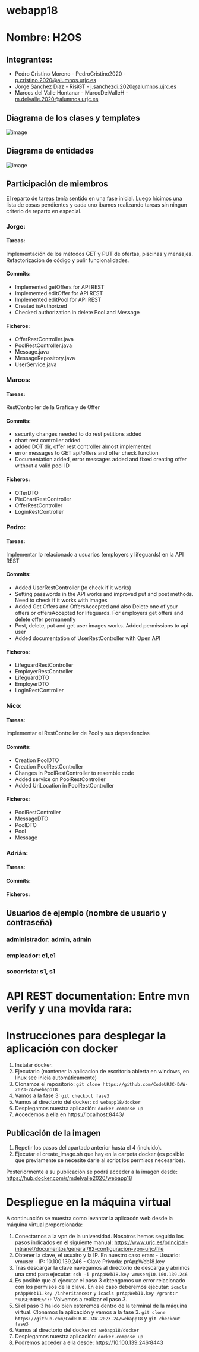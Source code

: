 # webapp18
# Nombre: H2OS
## Integrantes: 
  - Pedro Cristino Moreno - PedroCristino2020 - p.cristino.2020@alumnos.urjc.es
  - Jorge Sánchez Díaz - RisiGT - j.sanchezdi.2020@alumnos.ujrc.es 
  - Marcos del Valle Hontanar - MarcoDelValleH - m.delvalle.2020@alumnos.urjc.es




## Diagrama de los clases y templates

![image](https://github.com/CodeURJC-DAW-2023-24/webapp18/assets/102817772/e7f730fc-fe3f-4e41-bacd-3d00ab52ede9)



## Diagrama de entidades

![image](https://github.com/CodeURJC-DAW-2023-24/webapp18/assets/102817772/e28fbed3-cf45-4144-907c-b3614b940f9c)


## Participación de miembros

El reparto de tareas tenía sentido en una fase inicial. Luego hicimos una lista de cosas pendientes y cada uno ibamos realizando tareas sin ningun criterio de reparto en especial. 

### Jorge:
#### Tareas:
Implementación de los métodos GET y PUT de ofertas, piscinas y mensajes. Refactorización de código y pulir funcionalidades.
#### Commits: 
  - Implemented getOffers for API REST
  - Implemented editOffer for API REST
  - Implemented editPool for API REST
  - Created isAuthorized
  - Checked authorization in delete Pool and Message
#### Ficheros: 
  - OfferRestController.java
  - PoolRestController.java
  - Message.java
  - MessageRepository.java
  - UserService.java
     
### Marcos:
#### Tareas:
RestController de la Grafica y de Offer 
#### Commits: 
  - security changes needed to do rest petitions added
  - chart rest controller added
  - added DOT dir, offer rest controller almost implemented
  - error messages to GET api/offers and offer check function
  - Documentation added, error messages added and fixed creating offer without a valid pool ID
#### Ficheros: 
  - OfferDTO
  - PieChartRestController
  - OfferRestController
  - LoginRestController

     
### Pedro:
#### Tareas:
Implementar lo relacionado a usuarios (employers y lifeguards) en la API REST
#### Commits: 
  - Added UserRestController (to check if it works)
  - Setting passwords in the API works and improved put and post methods. Need to check if it works with images
  - Added Get Offers and OffersAccepted and also Delete one of your offers or offersAccepted for lifeguards. For employers get offers and delete offer permanently
  - Post, delete, put and get user images works. Added permissions to api user
  - Added documentation of UserRestController with Open API
#### Ficheros: 
  - LifeguardRestController
  - EmployerRestController
  - LifeguardDTO
  - EmployerDTO
  - LoginRestController

### Nico:
#### Tareas:
Implementar el RestController de Pool y sus dependencias
#### Commits:
  - Creation PoolDTO
  - Creation PoolRestController
  - Changes in PoolRestController to resemble code
  - Added service on PoolRestController
  - Added UriLocation in PoolRestController
#### Ficheros:
  - PoolRestController
  - MessageDTO
  - PoolDTO
  - Pool
  - Message

### Adrián:
#### Tareas:
#### Commits:
#### Ficheros:
     
## Usuarios de ejemplo (nombre de usuario y contraseña)
### administrador: admin, admin
### empleador: e1,e1
### socorrista: s1, s1


# API REST documentation: Entre mvn verify y una movida rara:

# Instrucciones para desplegar la aplicación con docker
1. Instalar docker.
2. Ejecutarlo (mantener la aplicacion de escritorio abierta en windows, en linux see inicia automáticamente)
3. Clonamos el repositorio: ```git clone https://github.com/CodeURJC-DAW-2023-24/webapp18```
4. Vamos a la fase 3: ```git checkout fase3```
5. Vamos al directorio del docker: ```cd webapp18/docker```
6. Desplegamos nuestra aplicación: ```docker-compose up```
7.  Accedemos a ella en https://localhost:8443/

## Publicación de la imagen
1. Repetir los pasos del apartado anterior hasta el 4 (incluido).
2. Ejecutar el create_image.sh que hay en la carpeta docker (es posible que previamente se necesite darle al script los permisos necesarios).

Posteriormente a su publicación se podrá acceder a la imagen desde: https://hub.docker.com/r/mdelvalle2020/webapp18

# Despliegue en la máquina virtual
A continuación se muestra como levantar la aplicacón web desde la máquina virtual proporcionada:

1. Conectarnos a la vpn de la universidad. Nosotros hemos seguido los pasos indicados en el siguiente manual: https://www.urjc.es/principal-intranet/documentos/general/82-configuracion-vpn-urjc/file
2. Obtener la clave, el usuairo y la IP. En nuestro caso eran:     - Usuario: vmuser  - IP: 10.100.139.246   - Clave Privada: prAppWeb18.key
3. Tras descargar la clave navegamos al directorio de descarga y abrimos una cmd para ejecutar: ```ssh -i prAppWeb18.key vmuser@10.100.139.246```
4. Es posible que al ejecutar el paso 3 obtengamos un error relacionado con los permisos de la clave. En ese caso deberemos ejecutar: ```icacls prAppWeb11.key /inheritance:r``` y ```icacls prAppWeb11.key /grant:r "%USERNAME%":F``` Volvemos a realizar el paso 3.
5. Si el paso 3 ha ido bien esteremos dentro de la terminal de la máquina virtual. Clonamos la aplicación y vamos a la fase 3. ```git clone https://github.com/CodeURJC-DAW-2023-24/webapp18``` y ```git checkout fase3```
6. Vamos al directorio del docker ```cd webapp18/docker```
7. Desplegamos nuestra aplicación: ```docker-compose up```
8. Podremos acceder a ella desde: https://10.100.139.246:8443 
   


   


